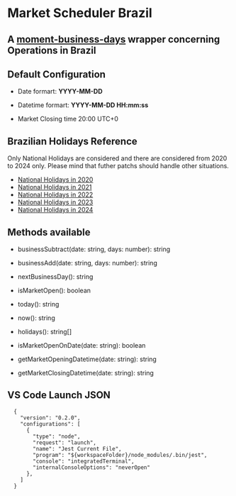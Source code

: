 # Market Scheduler Brazil
## A [moment-business-days](https://www.npmjs.com/package/moment-business-days) wrapper concerning Operations in Brazil


## Default Configuration
* Date formart: **YYYY-MM-DD**

* Datetime formart: **YYYY-MM-DD HH:mm:ss**

* Market Closing time 20:00 UTC+0

## Brazilian Holidays Reference
Only National Holidays are considered and there are considered from 2020 to 2024 only.
Please mind that futher patchs should handle other situations.
* [National Holidays in 2020](ambima.com.br/feriados/fer_nacionais/2020.asp)
* [National Holidays in 2021](ambima.com.br/feriados/fer_nacionais/2021.asp)
* [National Holidays in 2022](ambima.com.br/feriados/fer_nacionais/2022.asp)
* [National Holidays in 2023](ambima.com.br/feriados/fer_nacionais/2023.asp)
* [National Holidays in 2024](ambima.com.br/feriados/fer_nacionais/2024.asp)


## Methods available
  * businessSubtract(date: string, days: number): string

  * businessAdd(date: string, days: number): string 

  * nextBusinessDay(): string
  
  * isMarketOpen(): boolean 
  
  * today(): string
  
  * now(): string

  * holidays(): string[]

  * isMarketOpenOnDate(date: string): boolean 

  * getMarketOpeningDatetime(date: string): string
  
  * getMarketClosingDatetime(date: string): string


## VS Code Launch JSON

```
  {
    "version": "0.2.0",
    "configurations": [
      {
        "type": "node",
        "request": "launch",
        "name": "Jest Current File",
        "program": "${workspaceFolder}/node_modules/.bin/jest",
        "console": "integratedTerminal",
        "internalConsoleOptions": "neverOpen"
      },
    ]
  }
```